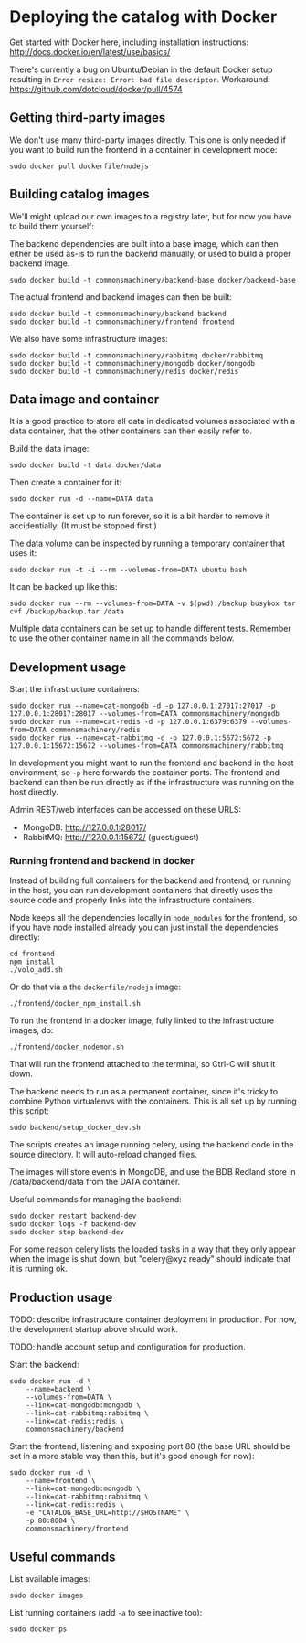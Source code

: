 Deploying the catalog with Docker
=================================

Get started with Docker here, including installation instructions:
http://docs.docker.io/en/latest/use/basics/

There's currently a bug on Ubuntu/Debian in the default Docker setup
resulting in `Error resize: Error: bad file descriptor`.  Workaround:
https://github.com/dotcloud/docker/pull/4574


Getting third-party images
--------------------------

We don't use many third-party images directly.  This one is only
needed if you want to build run the frontend in a container in
development mode:

    sudo docker pull dockerfile/nodejs


Building catalog images
-----------------------

We'll might upload our own images to a registry later, but for now you
have to build them yourself:

The backend dependencies are built into a base image, which can then
either be used as-is to run the backend manually, or used to build a
proper backend image.

    sudo docker build -t commonsmachinery/backend-base docker/backend-base

The actual frontend and backend images can then be built:

    sudo docker build -t commonsmachinery/backend backend
    sudo docker build -t commonsmachinery/frontend frontend

We also have some infrastructure images:

    sudo docker build -t commonsmachinery/rabbitmq docker/rabbitmq
    sudo docker build -t commonsmachinery/mongodb docker/mongodb
    sudo docker build -t commonsmachinery/redis docker/redis


Data image and container
------------------------

It is a good practice to store all data in dedicated volumes
associated with a data container, that the other containers can then
easily refer to.

Build the data image:

    sudo docker build -t data docker/data

Then create a container for it:

    sudo docker run -d --name=DATA data

The container is set up to run forever, so it is a bit harder to
remove it accidentially.  (It must be stopped first.)

The data volume can be inspected by running a temporary container that
uses it:

    sudo docker run -t -i --rm --volumes-from=DATA ubuntu bash

It can be backed up like this:

    sudo docker run --rm --volumes-from=DATA -v $(pwd):/backup busybox tar cvf /backup/backup.tar /data

Multiple data containers can be set up to handle different tests.
Remember to use the other container name in all the commands below.


Development usage
-----------------

Start the infrastructure containers:

    sudo docker run --name=cat-mongodb -d -p 127.0.0.1:27017:27017 -p 127.0.0.1:28017:28017 --volumes-from=DATA commonsmachinery/mongodb
    sudo docker run --name=cat-redis -d -p 127.0.0.1:6379:6379 --volumes-from=DATA commonsmachinery/redis
    sudo docker run --name=cat-rabbitmq -d -p 127.0.0.1:5672:5672 -p 127.0.0.1:15672:15672 --volumes-from=DATA commonsmachinery/rabbitmq

In development you might want to run the frontend and backend in the
host environment, so `-p` here forwards the container ports.  The
frontend and backend can then be run directly as if the infrastructure
was running on the host directly.

Admin REST/web interfaces can be accessed on these URLS:

* MongoDB: http://127.0.0.1:28017/
* RabbitMQ: http://127.0.0.1:15672/ (guest/guest)


### Running frontend and backend in docker

Instead of building full containers for the backend and frontend, or
running in the host, you can run development containers that directly
uses the source code and properly links into the infrastructure
containers.

Node keeps all the dependencies locally in `node_modules` for the
frontend, so if you have node installed already you can just install
the dependencies directly:
    
    cd frontend
    npm install
    ./volo_add.sh
    
Or do that via a the `dockerfile/nodejs` image:

    ./frontend/docker_npm_install.sh
    
To run the frontend in a docker image, fully linked to the
infrastructure images, do:

    ./frontend/docker_nodemon.sh

That will run the frontend attached to the terminal, so Ctrl-C will
shut it down.

The backend needs to run as a permanent container, since it's tricky
to combine Python virtualenvs with the containers.  This is all set up
by running this script:

    sudo backend/setup_docker_dev.sh

The scripts creates an image running celery, using the backend code in
the source directory.  It will auto-reload changed files.

The images will store events in MongoDB, and use the BDB Redland store
in /data/backend/data from the DATA container. 

Useful commands for managing the backend:

    sudo docker restart backend-dev
    sudo docker logs -f backend-dev
    sudo docker stop backend-dev

For some reason celery lists the loaded tasks in a way that they only
appear when the image is shut down, but "celery@xyz ready" should
indicate that it is running ok.


Production usage
----------------

TODO: describe infrastructure container deployment in production.  For
now, the development startup above should work.

TODO: handle account setup and configuration for production.

Start the backend:

    sudo docker run -d \
        --name=backend \
        --volumes-from=DATA \
        --link=cat-mongodb:mongodb \
        --link=cat-rabbitmq:rabbitmq \
        --link=cat-redis:redis \
        commonsmachinery/backend


Start the frontend, listening and exposing port 80 (the base URL
should be set in a more stable way than this, but it's good enough for
now):

    sudo docker run -d \
        --name=frontend \
        --link=cat-mongodb:mongodb \
        --link=cat-rabbitmq:rabbitmq \
        --link=cat-redis:redis \
        -e "CATALOG_BASE_URL=http://$HOSTNAME" \
        -p 80:8004 \
        commonsmachinery/frontend


Useful commands
---------------

List available images:

    sudo docker images

List running containers (add `-a` to see inactive too):

    sudo docker ps
    

